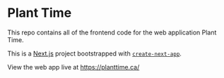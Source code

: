 # Plant Time

This repo contains all of the frontend code for the web application Plant Time.

This is a [Next.js](https://nextjs.org/) project bootstrapped with [`create-next-app`](https://github.com/vercel/next.js/tree/canary/packages/create-next-app).

View the web app live at https://planttime.ca/